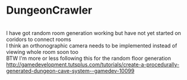 # DungeonCrawler

<br>I have got random room generation working but have not yet started on coridors to connect rooms
<br>I think an orthonographic camera needs to be implemented instead of viewing whole room soon too
<br>BTW I'm more or less following this for the random floor generation http://gamedevelopment.tutsplus.com/tutorials/create-a-procedurally-generated-dungeon-cave-system--gamedev-10099
